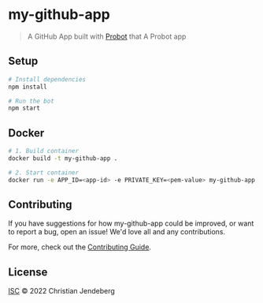 # my-github-app

> A GitHub App built with [Probot](https://github.com/probot/probot) that A Probot app

## Setup

```sh
# Install dependencies
npm install

# Run the bot
npm start
```

## Docker

```sh
# 1. Build container
docker build -t my-github-app .

# 2. Start container
docker run -e APP_ID=<app-id> -e PRIVATE_KEY=<pem-value> my-github-app
```

## Contributing

If you have suggestions for how my-github-app could be improved, or want to report a bug, open an issue! We'd love all and any contributions.

For more, check out the [Contributing Guide](CONTRIBUTING.md).

## License

[ISC](LICENSE) © 2022 Christian Jendeberg
